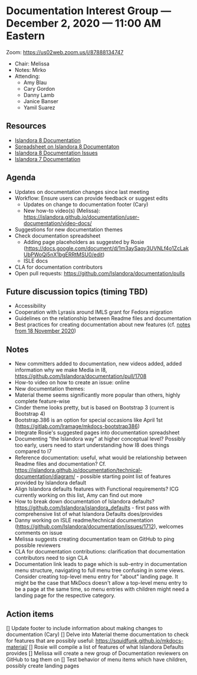 # Documentation Interest Group — December 2, 2020 — 11:00 AM Eastern

Zoom:  https://us02web.zoom.us/j/87888134747

* Chair: Melissa
* Notes: Mirko
* Attending: 
  * Amy Blau
  * Cary Gordon
  * Danny Lamb
  * Janice Banser
  * Yamil Suarez

## Resources
* [Islandora 8 Documentation](https://islandora.github.io/documentation/)
* [Spreadsheet on Islandora 8 Documentaton](https://docs.google.com/spreadsheets/d/1E-kRw9xE60CKK0qL1-phzeVKjEZu3qBKZ9d3LH1hDEE/edit?usp=sharing)
* [Islandora 8 Documentation Issues](https://github.com/Islandora/documentation/labels/documentation)
* [Islandora 7 Documentation](https://wiki.lyrasis.org/display/ISLANDORA/Start)


## Agenda
* Updates on documentation changes since last meeting
* Workflow: Ensure users can provide feedback or suggest edits
  * Updates on change to documentation footer (Cary)
  * New how-to video(s) (Melissa): https://islandora.github.io/documentation/user-documentation/video-docs/
* Suggestions for new documentation themes
* Check documentation spreadsheet
  * Adding page placeholders as suggested by Rosie (https://docs.google.com/document/d/1m3aySaqy3UVNLf4o1ZcLakUbPWoQi5nX1bgERRtMSU0/edit)
  * ISLE docs
* CLA for documentation contributors
* Open pull requests: https://github.com/Islandora/documentation/pulls


## Future discussion topics (timing TBD)
* Accessibility
* Cooperation with Lyrasis around IMLS grant for Fedora migration
* Guidelines on the relationship between Readme files and documentation
* Best practices for creating documentation about new features (cf. [notes from 18 November 2020](18-11-20.md))


## Notes
* New committers added to documentation, new videos added, added information why we make Media in I8, https://github.com/Islandora/documentation/pull/1708
* How-to video on how to create an issue: online
* New documentation themes:
 * Material theme seems significantly more popular than others, highly complete feature-wise
 * Cinder theme looks pretty, but is based on Bootstrap 3 (current is Bootstrap 4)
 * Bootstrap.386 is an option for special occasions like April 1st (https://gitlab.com/lramage/mkdocs-bootstrap386)
* Integrate Rosie's suggested pages into documentation spreadsheet
 * Documenting "the Islandora way" at higher conceptual level? Possibly too early, users need to start understanding how I8 does things compared to I7
 * Reference documentation: useful, what would be relationship between Readme files and documentation? Cf. https://islandora.github.io/documentation/technical-documentation/diagram/ - possible starting point list of features provided by Islandora default
 * Align Islandora defaults features with Functional requirements? ICG currently working on this list, Amy can find out more
 * How to break down documentation of Islandora defaults? https://github.com/Islandora/islandora_defaults - first pass with comprehensive list of what Islandora Defaults does/provides
* Danny working on ISLE readme/technical documentation (https://github.com/Islandora/documentation/issues/1712), welcomes comments on issue
* Melissa suggests creating documentation team on GitHub to ping possible reviewers
* CLA for documentation contributions: clarification that documentation contributors need to sign CLA
* Documentation link leads to page which is sub-entry in documentation menu structure, navigating to full menu tree confusing in some views. Consider creating top-level menu entry for "about" landing page. It might be the case that MkDocs doesn't allow a top-level menu entry to be a page at the same time, so menu entries with children might need a landing page for the respective category. 


## Action items
[] Update footer to include information about making changes to documentation (Cary)
[] Delve into Material theme documentation to check for features that are possibly useful: https://squidfunk.github.io/mkdocs-material/
[] Rosie will compile a list of features of what Islandora Defaults provides
[] Melissa will create a new group of Documentation reviewers on GitHub to tag them on 
[] Test behavior of menu items which have children, possibly create landing pages

